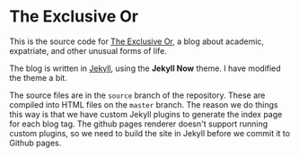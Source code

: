# The Exclusive Or

This is the source code for [The Exclusive Or](http://www.theexclusive.org), a blog about academic,
expatriate, and other unusual forms of life.

The blog is written in
[Jekyll](https://github.com/jekyll/jekyll),
using the
**Jekyll Now** theme. I have modified the theme a bit.

The source files are in the `source` branch of the repository. These are compiled into HTML files on the
`master` branch. The reason we do things this
way is that we have custom Jekyll plugins to generate
the index page for each blog tag. The github pages
renderer doesn't support running custom plugins,
so we need to build the site in Jekyll before
we commit it to Github pages.
